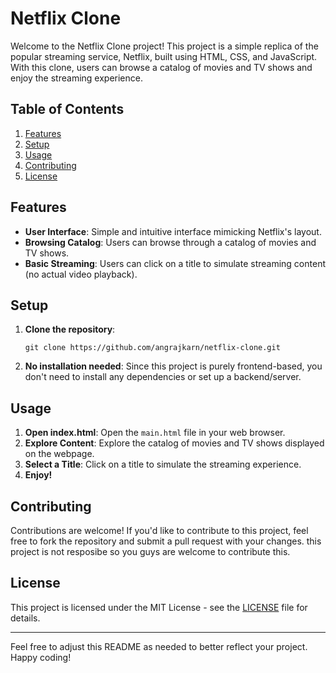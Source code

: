 # Netflix Clone

Welcome to the Netflix Clone project! This project is a simple replica of the popular streaming service, Netflix, built using HTML, CSS, and JavaScript. With this clone, users can browse a catalog of movies and TV shows and enjoy the streaming experience.

## Table of Contents

1. [Features](#features)
2. [Setup](#setup)
3. [Usage](#usage)
4. [Contributing](#contributing)
5. [License](#license)

## Features

- **User Interface**: Simple and intuitive interface mimicking Netflix's layout.
- **Browsing Catalog**: Users can browse through a catalog of movies and TV shows.
- **Basic Streaming**: Users can click on a title to simulate streaming content (no actual video playback).

## Setup

1. **Clone the repository**: 
   ```
   git clone https://github.com/angrajkarn/netflix-clone.git
   ```
2. **No installation needed**: Since this project is purely frontend-based, you don't need to install any dependencies or set up a backend/server.

## Usage

1. **Open index.html**: Open the `main.html` file in your web browser.
2. **Explore Content**: Explore the catalog of movies and TV shows displayed on the webpage.
3. **Select a Title**: Click on a title to simulate the streaming experience.
4. **Enjoy!**

## Contributing

Contributions are welcome! If you'd like to contribute to this project, feel free to fork the repository and submit a pull request with your changes. this project is not resposibe so you guys are welcome to contribute  this.

## License

This project is licensed under the MIT License - see the [LICENSE](LICENSE) file for details.

---

Feel free to adjust this README as needed to better reflect your project. Happy coding!
